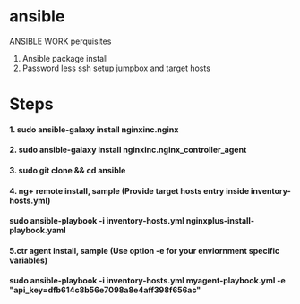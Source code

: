 # ansible
ANSIBLE WORK
perquisites
1. Ansible package install
2. Password less ssh setup jumpbox and target hosts 
# Steps
#### 1. sudo ansible-galaxy install nginxinc.nginx
#### 2. sudo ansible-galaxy install nginxinc.nginx_controller_agent
#### 3. sudo git clone && cd ansible 

#### 4. ng+ remote install, sample (Provide target hosts entry inside inventory-hosts.yml)
#### sudo ansible-playbook -i inventory-hosts.yml nginxplus-install-playbook.yaml

#### 5.ctr agent install, sample (Use option -e for your enviornment specific variables) 
#### sudo ansible-playbook -i inventory-hosts.yml myagent-playbook.yml -e "api_key=dfb614c8b56e7098a8e4aff398f656ac"
